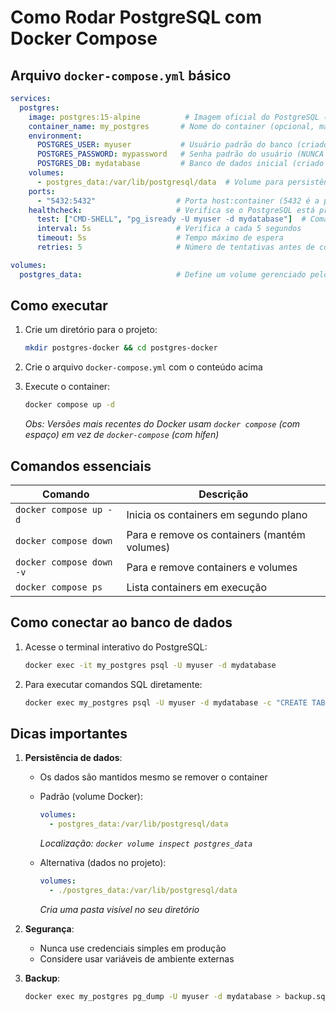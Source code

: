 # Como Rodar PostgreSQL com Docker Compose

## Arquivo `docker-compose.yml` básico

```yaml
services:
  postgres:
    image: postgres:15-alpine          # Imagem oficial do PostgreSQL (versão 15 Alpine)
    container_name: my_postgres       # Nome do container (opcional, mas útil para referência)
    environment:
      POSTGRES_USER: myuser           # Usuário padrão do banco (criado automaticamente)
      POSTGRES_PASSWORD: mypassword   # Senha padrão do usuário (NUNCA use a padrão em produção)
      POSTGRES_DB: mydatabase         # Banco de dados inicial (criado automaticamente)
    volumes:
      - postgres_data:/var/lib/postgresql/data  # Volume para persistência dos dados
    ports:
      - "5432:5432"                  # Porta host:container (5432 é a padrão do PostgreSQL)
    healthcheck:                     # Verifica se o PostgreSQL está pronto para conexões
      test: ["CMD-SHELL", "pg_isready -U myuser -d mydatabase"]  # Comando de verificação
      interval: 5s                   # Verifica a cada 5 segundos
      timeout: 5s                    # Tempo máximo de espera
      retries: 5                     # Número de tentativas antes de considerar "unhealthy"

volumes:
  postgres_data:                     # Define um volume gerenciado pelo Docker
```

## Como executar

1. Crie um diretório para o projeto:
   ```bash
   mkdir postgres-docker && cd postgres-docker
   ```

2. Crie o arquivo `docker-compose.yml` com o conteúdo acima

3. Execute o container:
   ```bash
   docker compose up -d
   ```
   *Obs: Versões mais recentes do Docker usam `docker compose` (com espaço) em vez de `docker-compose` (com hífen)*

## Comandos essenciais

| Comando | Descrição |
|---------|-----------|
| `docker compose up -d` | Inicia os containers em segundo plano |
| `docker compose down` | Para e remove os containers (mantém volumes) |
| `docker compose down -v` | Para e remove containers e volumes |
| `docker compose ps` | Lista containers em execução |


## Como conectar ao banco de dados

1. Acesse o terminal interativo do PostgreSQL:
   ```bash
   docker exec -it my_postgres psql -U myuser -d mydatabase
   ```

2. Para executar comandos SQL diretamente:
   ```bash
   docker exec my_postgres psql -U myuser -d mydatabase -c "CREATE TABLE teste(id SERIAL PRIMARY KEY);"
   ```

## Dicas importantes

1. **Persistência de dados**:
   - Os dados são mantidos mesmo se remover o container
   - Padrão (volume Docker):  
     ```yaml
     volumes:
       - postgres_data:/var/lib/postgresql/data
     ```
     *Localização: `docker volume inspect postgres_data`*

   - Alternativa (dados no projeto):  
     ```yaml
     volumes:
       - ./postgres_data:/var/lib/postgresql/data
     ```
     *Cria uma pasta visível no seu diretório*

2. **Segurança**:
   - Nunca use credenciais simples em produção
   - Considere usar variáveis de ambiente externas

3. **Backup**:
   ```bash
   docker exec my_postgres pg_dump -U myuser -d mydatabase > backup.sql
   ```
